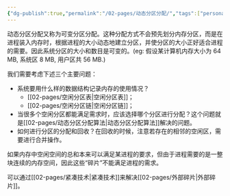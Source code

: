 ```yaml
---
{"dg-publish":true,"permalink":"/02-pages/动态分区分配/","tags":["personal/blog","os"]}
---
```


动态分区分配又称为可变分区分配。这种分配方式不会预先划分内存分区，而是在进程装入内存时，根据进程的大小动态地建立分区，并使分区的大小正好适合进程的需要。因此系统分区的大小和数目是可变的。(eg: 假设某计算机内存大小为 64 MB, 系统区 8 MB, 用户区共 56 MB.)

我们需要考虑下述三个主要问题：
 - 系统要用什么样的数据结构记录内存的使用情况？
	 - [[02-pages/空闲分区表\|空闲分区表]]；
	 - [[02-pages/空闲分区链\|空闲分区链]]；
 - 当很多个空闲分区都能满足需求时，应该选择哪个分区进行分配？这个问题就是[[02-pages/动态分区分配算法\|动态分区分配算法]]解决的问题。
 - 如何进行分区的分配和回收？在回收的时候，注意若存在的相邻的空闲区，需要进行合并操作。

如果内存中空闲空间的总和本来可以满足某进程的要求，但由于进程需要的是一整块连续的内存空间，因此这些“碎片”不能满足进程的需求。

可以通过[[02-pages/紧凑技术\|紧凑技术]]来解决[[02-pages/外部碎片\|外部碎片]]。

